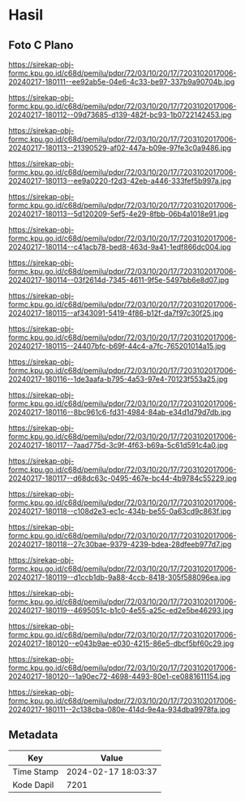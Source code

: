 # Hasil

## Foto C Plano

https://sirekap-obj-formc.kpu.go.id/c68d/pemilu/pdpr/72/03/10/20/17/7203102017006-20240217-180111--ee92ab5e-04e6-4c33-be97-337b9a90704b.jpg

https://sirekap-obj-formc.kpu.go.id/c68d/pemilu/pdpr/72/03/10/20/17/7203102017006-20240217-180112--09d73685-d139-482f-bc93-1b0722142453.jpg

https://sirekap-obj-formc.kpu.go.id/c68d/pemilu/pdpr/72/03/10/20/17/7203102017006-20240217-180113--21390529-af02-447a-b09e-97fe3c0a9486.jpg

https://sirekap-obj-formc.kpu.go.id/c68d/pemilu/pdpr/72/03/10/20/17/7203102017006-20240217-180113--ee9a0220-f2d3-42eb-a446-333fef5b997a.jpg

https://sirekap-obj-formc.kpu.go.id/c68d/pemilu/pdpr/72/03/10/20/17/7203102017006-20240217-180113--5d120209-5ef5-4e29-8fbb-06b4a1018e91.jpg

https://sirekap-obj-formc.kpu.go.id/c68d/pemilu/pdpr/72/03/10/20/17/7203102017006-20240217-180114--c41acb78-bed8-463d-9a41-1edf866dc004.jpg

https://sirekap-obj-formc.kpu.go.id/c68d/pemilu/pdpr/72/03/10/20/17/7203102017006-20240217-180114--03f2614d-7345-4611-9f5e-5497bb6e8d07.jpg

https://sirekap-obj-formc.kpu.go.id/c68d/pemilu/pdpr/72/03/10/20/17/7203102017006-20240217-180115--af343091-5419-4f86-b12f-da7f97c30f25.jpg

https://sirekap-obj-formc.kpu.go.id/c68d/pemilu/pdpr/72/03/10/20/17/7203102017006-20240217-180115--24407bfc-b69f-44c4-a7fc-765201014a15.jpg

https://sirekap-obj-formc.kpu.go.id/c68d/pemilu/pdpr/72/03/10/20/17/7203102017006-20240217-180116--1de3aafa-b795-4a53-97e4-70123f553a25.jpg

https://sirekap-obj-formc.kpu.go.id/c68d/pemilu/pdpr/72/03/10/20/17/7203102017006-20240217-180116--8bc961c6-fd31-4984-84ab-e34d1d79d7db.jpg

https://sirekap-obj-formc.kpu.go.id/c68d/pemilu/pdpr/72/03/10/20/17/7203102017006-20240217-180117--7aad775d-3c9f-4f63-b69a-5c61d591c4a0.jpg

https://sirekap-obj-formc.kpu.go.id/c68d/pemilu/pdpr/72/03/10/20/17/7203102017006-20240217-180117--d68dc63c-0495-467e-bc44-4b9784c55229.jpg

https://sirekap-obj-formc.kpu.go.id/c68d/pemilu/pdpr/72/03/10/20/17/7203102017006-20240217-180118--c108d2e3-ec1c-434b-be55-0a63cd9c863f.jpg

https://sirekap-obj-formc.kpu.go.id/c68d/pemilu/pdpr/72/03/10/20/17/7203102017006-20240217-180118--27c30bae-9379-4239-bdea-28dfeeb977d7.jpg

https://sirekap-obj-formc.kpu.go.id/c68d/pemilu/pdpr/72/03/10/20/17/7203102017006-20240217-180119--d1ccb1db-9a88-4ccb-8418-305f588096ea.jpg

https://sirekap-obj-formc.kpu.go.id/c68d/pemilu/pdpr/72/03/10/20/17/7203102017006-20240217-180119--4695051c-b1c0-4e55-a25c-ed2e5be46293.jpg

https://sirekap-obj-formc.kpu.go.id/c68d/pemilu/pdpr/72/03/10/20/17/7203102017006-20240217-180120--e043b9ae-e030-4215-86e5-dbcf5bf60c29.jpg

https://sirekap-obj-formc.kpu.go.id/c68d/pemilu/pdpr/72/03/10/20/17/7203102017006-20240217-180120--1a90ec72-4698-4493-80e1-ce0881611154.jpg

https://sirekap-obj-formc.kpu.go.id/c68d/pemilu/pdpr/72/03/10/20/17/7203102017006-20240217-180111--2c138cba-080e-414d-9e4a-934dba9978fa.jpg


## Metadata

| Key        | Value               |
| ---------- | ------------------- |
| Time Stamp | 2024-02-17 18:03:37 |
| Kode Dapil | 7201                |



